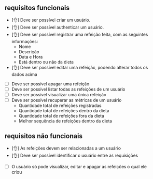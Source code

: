 ## requisitos funcionais
- [👌] Deve ser possível criar um usuário.
- [👌] Deve ser possível authenticar um  usuário.
- [👌] Deve ser possível registrar uma refeição feita, com as seguintes informações:
  - Nome
  - Descrição
  - Data e Hora
  - Está dentro ou não da dieta
- [👌] Deve ser possível editar uma refeição, podendo alterar todos os dados acima
- [ ] Deve ser possível apagar uma refeição
- [ ] Deve ser possível listar todas as refeições de um usuário
- [ ] Deve ser possível visualizar uma única refeição
- [ ] Deve ser possível recuperar as métricas de um usuário
  - Quantidade total de refeições registradas
  - Quantidade total de refeições dentro da dieta
  - Quantidade total de refeições fora da dieta
  - Melhor sequência de refeições dentro da dieta

## requisitos não funcionais
- [👌] As refeições devem ser relacionadas a um usuário
- [👌] Deve ser possível identificar o usuário entre as requisições
- [ ] O usuário só pode visualizar, editar e apagar as refeições o qual ele criou

